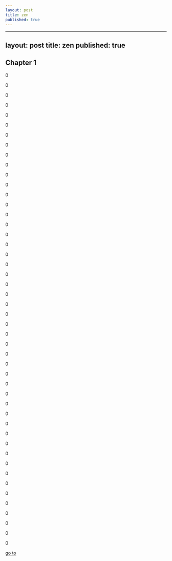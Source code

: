 ```yaml
---
layout: post
title: zen
published: true
---
```


  ---
  layout: post
  title: zen
  published: true
  ---
  
  
  ## Chapter 1
  
  
  
 0
 
 0
 
 0
 
 0
 
 0
 
 0
 
 0
 
 0
 
 0
 
 0
 
 0
 
 0
 
 0
 
 0
 
 0
 
 0
 
 0
 
 0
 
 0
 
 0
 
 0
 
 0
 
 0
 
 0
 
 
 
 0
 
 0
 
 0
 
 0
 
 0
 
 0
 
 0
 
 0
 
 0
 
 0
 
 0
 
 0
 
 0
 
 0
 
 0
 
 0
 
 0
 
 0
 
 0
 
 0
 
 0
 
 0
 
 0
 
 0
 
 
 [go to](#chapter_1)